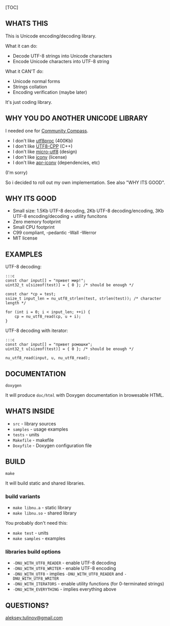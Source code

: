 [TOC]

## WHATS THIS

This is Unicode encoding/decoding library.

What it can do:

* Decode UTF-8 strings into Unicode characters
* Encode Unicode characters into UTF-8 string

What it CAN'T do:

* Unicode normal forms
* Strings collation
* Encoding verification (maybe later)

It's just coding library.

## WHY YOU DO ANOTHER UNICODE LIBRARY

I needed one for [Community Compass][].

* I don't like [utf8proc][] (400Kb)
* I don't like [UTF8-CPP][] (C++)
* I don't like [micro-utf8][] (design)
* I don't like [iconv][] (license)
* I don't like [apr-iconv][] (dependencies, etc)

(I'm sorry)

[Community Compass]: https://bitbucket.org/alekseyt/compass
[utf8proc]: http://www.public-software-group.org/utf8proc
[UTF8-CPP]: http://utfcpp.sourceforge.net/
[micro-utf8]: http://puszcza.gnu.org.ua/software/microutf8/
[iconv]: http://www.gnu.org/software/libiconv/
[apr-iconv]: http://apr.apache.org/

So i decided to roll out my own implementation. See also "WHY ITS GOOD".

## WHY ITS GOOD

* Small size: 1.5Kb UTF-8 decoding, 2Kb UTF-8 decoding/encoding, 3Kb UTF-8 encoding/decoding + utility funcitons
* Zero memory footprint
* Small CPU footprint
* C99 compliant, -pedantic -Wall -Werror
* MIT license

## EXAMPLES

UTF-8 decoding:

    :::c
    const char input[] = "привет мир!";
    uint32_t u[sizeof(test)] = { 0 }; /* should be enough */

    const char *cp = test;
    ssize_t input_len = nu_utf8_strlen(test, strlen(test)); /* character length */

    for (int i = 0; i < input_len; ++i) {
        cp = nu_utf8_read(cp, u + i);
    }

UTF-8 decoding with iterator:

    :::c
    const char input[] = "привет ромашки";
    uint32_t u[sizeof(test)] = { 0 }; /* should be enough */

    nu_utf8_read(input, u, nu_utf8_read);

## DOCUMENTATION

``doxygen``

It will produce ``doc/html`` with Doxygen documentation in browesable HTML.

## WHATS INSIDE

* ``src`` - library sources
* ``samples`` - usage examples
* ``tests`` - units
* ``Makefile`` - makefile
* ``Doxyfile`` - Doxygen configuration file

## BUILD

``make``

It will build static and shared libraries.

### build variants

* ``make libnu.a`` - static library
* ``make libnu.so`` - shared library

You probably don't need this:

* ``make test`` - units
* ``make samples`` - examples

### libraries build options

* ``-DNU_WITH_UTF8_READER`` - enable UTF-8 decoding
* ``-DNU_WITH_UTF8_WRITER`` - enable UTF-8 encoding
* ``-DNU_WITH_UTF8`` - implies ``-DNU_WITH_UTF8_READER`` and ``-DNU_WITH_UTF8_WRITER``
* ``-DNU_WITH_ITERATORS`` - enable utility functions (for 0-terminated strings)
* ``-DNU_WITH_EVERYTHING`` - implies everything above

## QUESTIONS?

[aleksey.tulinov@gmail.com][]

[aleksey.tulinov@gmail.com]: mailto:aleksey.tulinov@gmail.com
